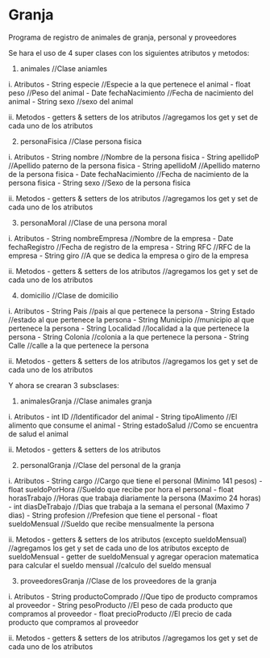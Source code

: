 # Granja
Programa de registro de animales de granja, personal y proveedores

Se hara el uso de 4 super clases con los siguientes atributos y metodos:
1. animales //Clase aniamles

  i. Atributos
    - String especie //Especie a la que pertenece el animal
    - float peso //Peso del animal
    - Date fechaNacimiento //Fecha de nacimiento del animal
    - String sexo //sexo del animal
 
  ii. Metodos
    - getters & setters de los atributos //agregamos los get y set de cada uno de los atributos

2. personaFisica //Clase persona fisica
  
  i. Atributos
    - String nombre //Nombre de la persona fisica
    - String apellidoP //Apellido paterno de la persona fisica
    - String apellidoM //Apellido materno de la persona fisica
    - Date fechaNacimiento //Fecha de nacimiento de la persona fisica
    - String sexo //Sexo de la persona fisica
  
  ii. Metodos
    - getters & setters de los atributos //agregamos los get y set de cada uno de los atributos

3. personaMoral //Clase de una persona moral
  
  i. Atributos
    - String nombreEmpresa //Nombre de la empresa
    - Date fechaRegistro //Fecha de registro de la empresa
    - String RFC //RFC de la empresa
    - String giro //A que se dedica la empresa o giro de la empresa
  
  ii. Metodos
    - getters & setters de los atributos //agregamos los get y set de cada uno de los atributos

4. domicilio //Clase de domicilio
  
  i. Atributos
    - String Pais //pais al que pertenece la persona
    - String Estado //estado al que pertenece la persona
    - String Municipio //municipio al que pertenece la persona
    - String Localidad //localidad a la que pertenece la persona
    - String Colonia //colonia a la que pertenece la persona
    - String Calle //calle a la que pertenece la persona
  
  ii. Metodos
    - getters & setters de los atributos //agregamos los get y set de cada uno de los atributos

Y ahora se crearan 3 subsclases:

1. animalesGranja //Clase animales granja
  
  i. Atributos
    - int ID //Identificador del animal
    - String tipoAlimento //El alimento que consume el animal
    - String estadoSalud //Como se encuentra de salud el animal
  
  ii. Metodos
    - getters & setters de los atributos

2. personalGranja //Clase del personal de la granja
  
  i. Atributos
    - String cargo //Cargo que tiene el personal (Minimo 141 pesos)
    - float sueldoPorHora //Sueldo que recibe por hora el personal
    - float horasTrabajo //Horas que trabaja diariamente la persona (Maximo 24 horas)
    - int diasDeTrabajo //Dias que trabaja a la semana el personal (Maximo 7 dias)
    - String profesion //Prefesion que tiene el personal
    - float sueldoMensual //Sueldo que recibe mensualmente la persona
  
  ii. Metodos
    - getters & setters de los atributos (excepto sueldoMensual) //agregamos los get y set de cada uno de los atributos excepto de sueldoMensual
    - getter de sueldoMensual y agregar operacion matematica para calcular el sueldo mensual //calculo del sueldo mensual

3. proveedoresGranja //Clase de los proveedores de la granja
  
  i. Atributos
    - String productoComprado //Que tipo de producto compramos al proveedor
    - String pesoProducto //El peso de cada producto que compramos al proveedor
    - float precioProducto //El precio de cada producto que compramos al proveedor
  
  ii. Metodos
    - getters & setters de los atributos //agregamos los get y set de cada uno de los atributos

